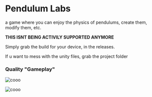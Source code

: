 # Pendulum Labs
 a game where you can enjoy the physics of pendulums, create them, modify them, etc.

 **THIS ISNT BEING ACTIVILY SUPPORTED ANYMORE**

Simply grab the build for your device, in the releases.

If u want to mess with the unity files, grab the project folder

### Quality "Gameplay"

![cooo](https://i.imgur.com/4H2bjh2.png)

![cooo](https://i.imgur.com/isvESUX.png)